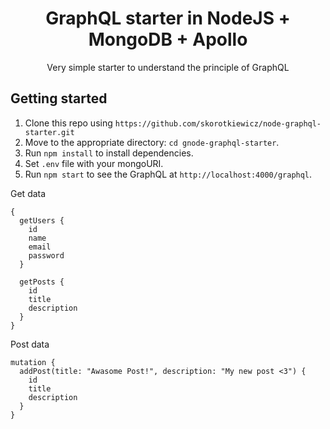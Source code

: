 <h1 align="center">
GraphQL starter in NodeJS + MongoDB + Apollo
</h1>

<p align="center">Very simple starter to understand the principle of GraphQL</p>

## Getting started

1. Clone this repo using `https://github.com/skorotkiewicz/node-graphql-starter.git`
2. Move to the appropriate directory: `cd gnode-graphql-starter`.
4. Run `npm install` to install dependencies.
5. Set `.env` file with your mongoURI.
6. Run `npm start` to see the GraphQL at `http://localhost:4000/graphql`.


Get data
```
{
  getUsers {
    id
    name
    email
    password
  }

  getPosts {
    id
    title
    description
  }
}
```

Post data
```
mutation {
  addPost(title: "Awasome Post!", description: "My new post <3") {
    id
    title
    description
  }
}
```